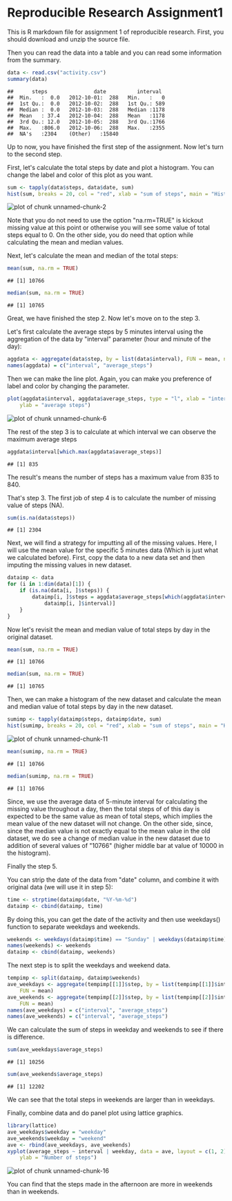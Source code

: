 Reproducible Research Assignment1
========================================================

This is R markdown file for assignment 1 of reproducible research.
First, you should download and unzip the source file.

Then you can read the data into a table and you can read some information from the summary.


```r
data <- read.csv("activity.csv")
summary(data)
```

```
##      steps               date          interval   
##  Min.   :  0.0   2012-10-01:  288   Min.   :   0  
##  1st Qu.:  0.0   2012-10-02:  288   1st Qu.: 589  
##  Median :  0.0   2012-10-03:  288   Median :1178  
##  Mean   : 37.4   2012-10-04:  288   Mean   :1178  
##  3rd Qu.: 12.0   2012-10-05:  288   3rd Qu.:1766  
##  Max.   :806.0   2012-10-06:  288   Max.   :2355  
##  NA's   :2304    (Other)   :15840
```


Up to now, you have finished the first step of the assignment. Now let's turn to the second step.

First, let's calculate the total steps by date and plot a histogram. You can change the label and color of this plot as you want.


```r
sum <- tapply(data$steps, data$date, sum)
hist(sum, breaks = 20, col = "red", xlab = "sum of steps", main = "Histogram of total steps")
```

![plot of chunk unnamed-chunk-2](figure/unnamed-chunk-2.png) 


Note that you do not need to use the option "na.rm=TRUE" is kickout missing value at this point or otherwise you will see some value of total steps equal to 0. On the other side, you do need that option while calculating the mean and median values.

Next, let's calculate the mean and median of the total steps:



```r
mean(sum, na.rm = TRUE)
```

```
## [1] 10766
```



```r
median(sum, na.rm = TRUE)
```

```
## [1] 10765
```


Great, we have finished the step 2. Now let's move on to the step 3.

Let's first calculate the average steps by 5 minutes interval using the aggregation of the data by "interval" parameter (hour and minute of the day):


```r
aggdata <- aggregate(data$step, by = list(data$interval), FUN = mean, na.rm = TRUE)
names(aggdata) = c("interval", "average_steps")
```


Then we can make the line plot. Again, you can make you preference of label and color by changing the parameter.


```r
plot(aggdata$interval, aggdata$average_steps, type = "l", xlab = "interval", 
    ylab = "average steps")
```

![plot of chunk unnamed-chunk-6](figure/unnamed-chunk-6.png) 


The rest of the step 3 is to calculate at which interval we can observe the maximum average steps


```r
aggdata$interval[which.max(aggdata$average_steps)]
```

```
## [1] 835
```

The result's means the number of steps has a maximum value from 835 to 840.

That's step 3. The first job of step 4 is to calculate the number of missing value of steps (NA).



```r
sum(is.na(data$steps))
```

```
## [1] 2304
```


Next, we will find a strategy for imputting all of the missing values. Here, I will use the mean value for the specific 5 minutes data (Which is just what we calculated before). First, copy the data to a new data set and then imputing the missing values in new dataset.


```r
dataimp <- data
for (i in 1:dim(data)[1]) {
    if (is.na(data[i, ]$steps)) {
        dataimp[i, ]$steps = aggdata$average_steps[which(aggdata$interval == 
            dataimp[i, ]$interval)]
    }
}
```


Now let's revisit the mean and median value of total steps by day in the original dataset.


```r
mean(sum, na.rm = TRUE)
```

```
## [1] 10766
```

```r
median(sum, na.rm = TRUE)
```

```
## [1] 10765
```


Then, we can make a histogram of the new dataset and calculate the mean and median value of total steps by day in the new dataset.


```r
sumimp <- tapply(dataimp$steps, dataimp$date, sum)
hist(sumimp, breaks = 20, col = "red", xlab = "sum of steps", main = "Histogram of total steps")
```

![plot of chunk unnamed-chunk-11](figure/unnamed-chunk-11.png) 

```r
mean(sumimp, na.rm = TRUE)
```

```
## [1] 10766
```

```r
median(sumimp, na.rm = TRUE)
```

```
## [1] 10766
```

Since, we use the average data of 5-minute interval for calculating the missing value throughout a day, then the total steps of of this day is expected to be the same value as mean of total steps, which implies the mean value of the new dataset will not change. On the other side, since, since the median value is not exactly equal to the mean value in the old dataset, we do see a change of median value in the new dataset due to addition of several values of "10766" (higher middle bar at value of 10000 in the histogram).

Finally the step 5.

You can strip the date of the data from "date" column, and combine it with original data (we will use it in step 5):


```r
time <- strptime(dataimp$date, "%Y-%m-%d")
dataimp <- cbind(dataimp, time)
```

By doing this, you can get the date of the activity and then use weekdays() function to separate weekdays and weekends.


```r
weekends <- weekdays(dataimp$time) == "Sunday" | weekdays(dataimp$time) == "Saturday"
names(weekends) <- weekends
dataimp <- cbind(dataimp, weekends)
```

The next step is to split the weekdays and weekend data.

```r
tempimp <- split(dataimp, dataimp$weekends)
ave_weekdays <- aggregate(tempimp[[1]]$step, by = list(tempimp[[1]]$interval), 
    FUN = mean)
ave_weekends <- aggregate(tempimp[[2]]$step, by = list(tempimp[[2]]$interval), 
    FUN = mean)
names(ave_weekdays) = c("interval", "average_steps")
names(ave_weekends) = c("interval", "average_steps")
```


We can calculate the sum of steps in weekday and weekends to see if there is difference.


```r
sum(ave_weekdays$average_steps)
```

```
## [1] 10256
```

```r
sum(ave_weekends$average_steps)
```

```
## [1] 12202
```

We can see that the total steps in weekends are larger than in weekdays.

Finally, combine data and do panel plot using lattice graphics.


```r
library(lattice)
ave_weekdays$weekday = "weekday"
ave_weekends$weekday = "weekend"
ave <- rbind(ave_weekdays, ave_weekends)
xyplot(average_steps ~ interval | weekday, data = ave, layout = c(1, 2), type = "l", 
    ylab = "Number of steps")
```

![plot of chunk unnamed-chunk-16](figure/unnamed-chunk-16.png) 


You can find that the steps made in the afternoon are more in weekends than in weekends.
